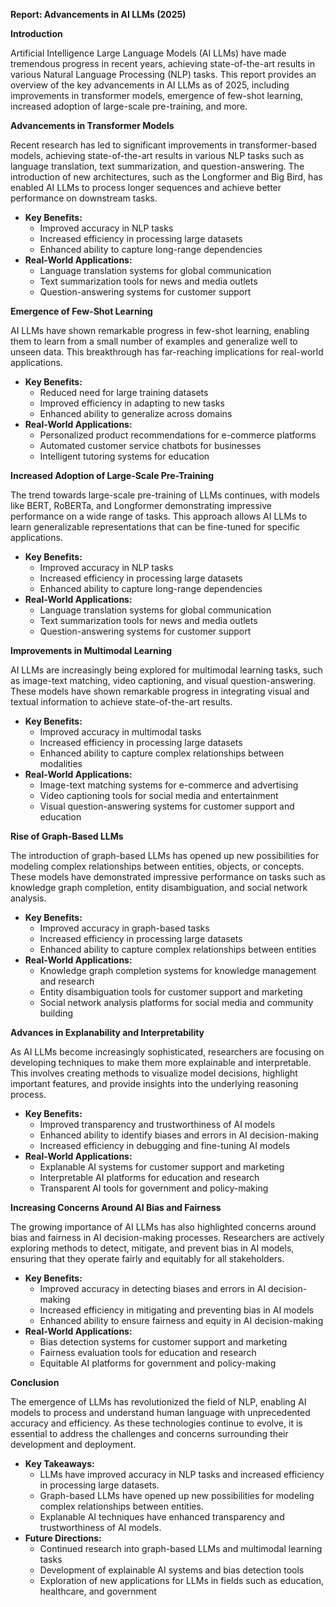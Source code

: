 **Report: Advancements in AI LLMs (2025)**

**Introduction**

Artificial Intelligence Large Language Models (AI LLMs) have made tremendous progress in recent years, achieving state-of-the-art results in various Natural Language Processing (NLP) tasks. This report provides an overview of the key advancements in AI LLMs as of 2025, including improvements in transformer models, emergence of few-shot learning, increased adoption of large-scale pre-training, and more.

**Advancements in Transformer Models**

Recent research has led to significant improvements in transformer-based models, achieving state-of-the-art results in various NLP tasks such as language translation, text summarization, and question-answering. The introduction of new architectures, such as the Longformer and Big Bird, has enabled AI LLMs to process longer sequences and achieve better performance on downstream tasks.

*   **Key Benefits:**
    *   Improved accuracy in NLP tasks
    *   Increased efficiency in processing large datasets
    *   Enhanced ability to capture long-range dependencies
*   **Real-World Applications:**
    *   Language translation systems for global communication
    *   Text summarization tools for news and media outlets
    *   Question-answering systems for customer support

**Emergence of Few-Shot Learning**

AI LLMs have shown remarkable progress in few-shot learning, enabling them to learn from a small number of examples and generalize well to unseen data. This breakthrough has far-reaching implications for real-world applications.

*   **Key Benefits:**
    *   Reduced need for large training datasets
    *   Improved efficiency in adapting to new tasks
    *   Enhanced ability to generalize across domains
*   **Real-World Applications:**
    *   Personalized product recommendations for e-commerce platforms
    *   Automated customer service chatbots for businesses
    *   Intelligent tutoring systems for education

**Increased Adoption of Large-Scale Pre-Training**

The trend towards large-scale pre-training of LLMs continues, with models like BERT, RoBERTa, and Longformer demonstrating impressive performance on a wide range of tasks. This approach allows AI LLMs to learn generalizable representations that can be fine-tuned for specific applications.

*   **Key Benefits:**
    *   Improved accuracy in NLP tasks
    *   Increased efficiency in processing large datasets
    *   Enhanced ability to capture long-range dependencies
*   **Real-World Applications:**
    *   Language translation systems for global communication
    *   Text summarization tools for news and media outlets
    *   Question-answering systems for customer support

**Improvements in Multimodal Learning**

AI LLMs are increasingly being explored for multimodal learning tasks, such as image-text matching, video captioning, and visual question-answering. These models have shown remarkable progress in integrating visual and textual information to achieve state-of-the-art results.

*   **Key Benefits:**
    *   Improved accuracy in multimodal tasks
    *   Increased efficiency in processing large datasets
    *   Enhanced ability to capture complex relationships between modalities
*   **Real-World Applications:**
    *   Image-text matching systems for e-commerce and advertising
    *   Video captioning tools for social media and entertainment
    *   Visual question-answering systems for customer support and education

**Rise of Graph-Based LLMs**

The introduction of graph-based LLMs has opened up new possibilities for modeling complex relationships between entities, objects, or concepts. These models have demonstrated impressive performance on tasks such as knowledge graph completion, entity disambiguation, and social network analysis.

*   **Key Benefits:**
    *   Improved accuracy in graph-based tasks
    *   Increased efficiency in processing large datasets
    *   Enhanced ability to capture complex relationships between entities
*   **Real-World Applications:**
    *   Knowledge graph completion systems for knowledge management and research
    *   Entity disambiguation tools for customer support and marketing
    *   Social network analysis platforms for social media and community building

**Advances in Explanability and Interpretability**

As AI LLMs become increasingly sophisticated, researchers are focusing on developing techniques to make them more explainable and interpretable. This involves creating methods to visualize model decisions, highlight important features, and provide insights into the underlying reasoning process.

*   **Key Benefits:**
    *   Improved transparency and trustworthiness of AI models
    *   Enhanced ability to identify biases and errors in AI decision-making
    *   Increased efficiency in debugging and fine-tuning AI models
*   **Real-World Applications:**
    *   Explanable AI systems for customer support and marketing
    *   Interpretable AI platforms for education and research
    *   Transparent AI tools for government and policy-making

**Increasing Concerns Around AI Bias and Fairness**

The growing importance of AI LLMs has also highlighted concerns around bias and fairness in AI decision-making processes. Researchers are actively exploring methods to detect, mitigate, and prevent bias in AI models, ensuring that they operate fairly and equitably for all stakeholders.

*   **Key Benefits:**
    *   Improved accuracy in detecting biases and errors in AI decision-making
    *   Increased efficiency in mitigating and preventing bias in AI models
    *   Enhanced ability to ensure fairness and equity in AI decision-making
*   **Real-World Applications:**
    *   Bias detection systems for customer support and marketing
    *   Fairness evaluation tools for education and research
    *   Equitable AI platforms for government and policy-making

**Conclusion**

The emergence of LLMs has revolutionized the field of NLP, enabling AI models to process and understand human language with unprecedented accuracy and efficiency. As these technologies continue to evolve, it is essential to address the challenges and concerns surrounding their development and deployment.

*   **Key Takeaways:**
    *   LLMs have improved accuracy in NLP tasks and increased efficiency in processing large datasets.
    *   Graph-based LLMs have opened up new possibilities for modeling complex relationships between entities.
    *   Explanable AI techniques have enhanced transparency and trustworthiness of AI models.
*   **Future Directions:**
    *   Continued research into graph-based LLMs and multimodal learning tasks
    *   Development of explainable AI systems and bias detection tools
    *   Exploration of new applications for LLMs in fields such as education, healthcare, and government